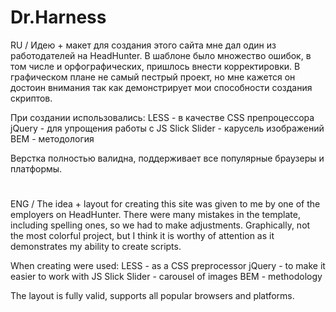 # Dr.Harness

RU / 
Идею + макет для создания этого сайта мне дал один из работодателей на HeadHunter. 
В шаблоне было множество ошибок, в том числе и орфографических, пришлось внести корректировки. 
В графическом плане не самый пестрый проект, но мне кажется он достоин внимания так как демонстрирует мои способности создания скриптов. 

При создании использовались: 
LESS - в качестве CSS препроцессора 
jQuery - для упрощения работы с JS 
Slick Slider - карусель изображений 
BEM - методология 

Верстка полностью валидна, поддерживает все популярные браузеры и платформы. 

#

ENG /
The idea + layout for creating this site was given to me by one of the employers on HeadHunter.
There were many mistakes in the template, including spelling ones, so we had to make adjustments.
Graphically, not the most colorful project, but I think it is worthy of attention as it demonstrates my ability to create scripts.

When creating were used:
LESS - as a CSS preprocessor
jQuery - to make it easier to work with JS
Slick Slider - carousel of images
BEM - methodology

The layout is fully valid, supports all popular browsers and platforms.
